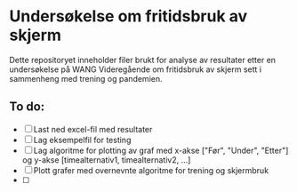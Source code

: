 # Undersøkelse om fritidsbruk av skjerm
Dette repositoryet inneholder filer brukt for analyse av resultater etter en undersøkelse på WANG Videregående om fritidsbruk av skjerm sett i sammenheng med trening og pandemien.

## To do:
- [ ] Last ned excel-fil med resultater
- [ ] Lag eksempelfil for testing
- [ ] Lag algoritme for plotting av graf med x-akse ["Før", "Under", "Etter"] og y-akse [timealternativ1, timealternativ2, ...]
- [ ] Plott grafer med overnevnte algoritme for trening og skjermbruk
- [ ] 
